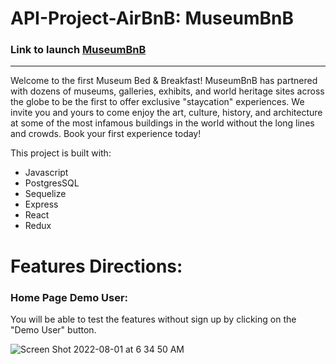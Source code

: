 # API-Project-AirBnB: MuseumBnB


### Link to launch [MuseumBnB](https://museumbnb.herokuapp.com/)
***
Welcome to the first Museum Bed & Breakfast! MuseumBnB has partnered with dozens of museums, galleries, exhibits, and world heritage sites across the globe to be the first to offer exclusive "staycation" experiences. We invite you and yours to come enjoy the art, culture, history, and architecture at some of the most infamous buildings in the world without the long lines and crowds. Book your first experience today! 

This project is built with:
* Javascript
* PostgresSQL
* Sequelize
* Express
* React
* Redux

# Features Directions:
### Home Page Demo User:
You will be able to test the features without sign up by clicking on the "Demo User" button.

![Screen Shot 2022-08-01 at 6 34 50 AM](https://user-images.githubusercontent.com/103216479/182159780-600e95fa-b42f-48a8-958a-f31cfe24bcbe.png)

